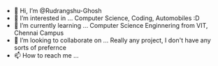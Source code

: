 - 👋 Hi, I’m @Rudrangshu-Ghosh
- 👀 I’m interested in ... Computer Science, Coding, Automobiles :D
- 🌱 I’m currently learning ... Computer Science Enginnering from VIT, Chennai Campus
- 💞️ I’m looking to collaborate on ... Really any project, I don't have any sorts of prefernce
- 📫 How to reach me ... 

<!---
Rudrangshu-Ghosh/Rudrangshu-Ghosh is a ✨ special ✨ repository because its `README.md` (this file) appears on your GitHub profile.
You can click the Preview link to take a look at your changes.
--->
